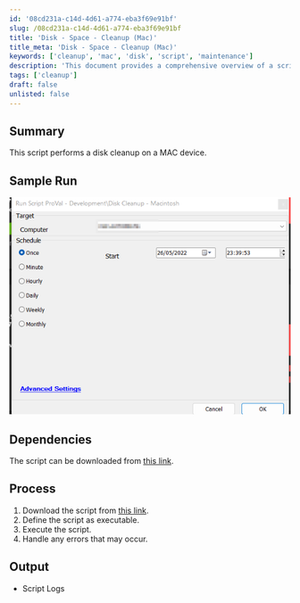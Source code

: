 ```yaml
---
id: '08cd231a-c14d-4d61-a774-eba3f69e91bf'
slug: /08cd231a-c14d-4d61-a774-eba3f69e91bf
title: 'Disk - Space - Cleanup (Mac)'
title_meta: 'Disk - Space - Cleanup (Mac)'
keywords: ['cleanup', 'mac', 'disk', 'script', 'maintenance']
description: 'This document provides a comprehensive overview of a script designed to perform disk cleanup on MAC devices, including its dependencies, process, and sample output.'
tags: ['cleanup']
draft: false
unlisted: false
---
```


## Summary

This script performs a disk cleanup on a MAC device.

## Sample Run

![Sample Run](../../../static/img/Disk---Space---Cleanup-(Mac)/image_1.png)

## Dependencies

The script can be downloaded from [this link](https://raw.githubusercontent.com/ProVal-Tech/mac-cleanup-sh/main/mac-cleanup).

## Process

1. Download the script from [this link](https://raw.githubusercontent.com/ProVal-Tech/mac-cleanup-sh/main/mac-cleanup).
2. Define the script as executable.
3. Execute the script.
4. Handle any errors that may occur.

## Output

- Script Logs


